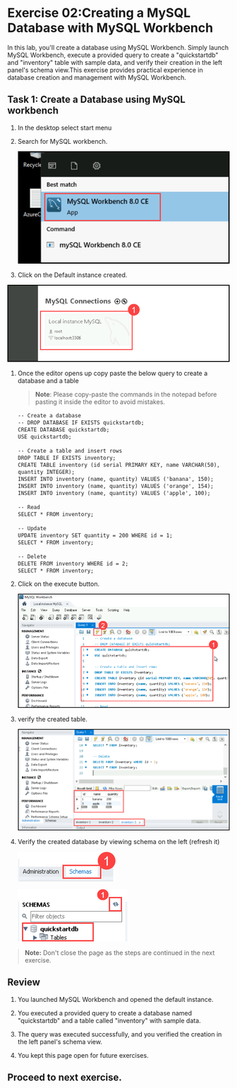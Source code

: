 # Exercise 02:Creating a MySQL Database with MySQL Workbench

In this lab, you'll create a database using MySQL Workbench. Simply launch MySQL Workbench, execute a provided query to create a "quickstartdb" and "inventory" table with sample data, and verify their creation in the left panel's schema view.This exercise provides practical experience in database creation and management with MySQL Workbench.

## Task 1: Create a Database using MySQL workbench

1. In the desktop select start menu

1. Search for MySQL workbench.

   ![](Media/017.png)

1.  Click on the Default instance created.

   ![](Media/018.png)

1. Once the editor opens up copy paste the below query to create a database and a table

   >**Note**: Please copy-paste the commands in the notepad before pasting it inside the editor to avoid mistakes.  

     ```
     -- Create a database
     -- DROP DATABASE IF EXISTS quickstartdb;
     CREATE DATABASE quickstartdb;
     USE quickstartdb;
     
     -- Create a table and insert rows
     DROP TABLE IF EXISTS inventory;
     CREATE TABLE inventory (id serial PRIMARY KEY, name VARCHAR(50), quantity INTEGER);
     INSERT INTO inventory (name, quantity) VALUES ('banana', 150);
     INSERT INTO inventory (name, quantity) VALUES ('orange', 154);
     INSERT INTO inventory (name, quantity) VALUES ('apple', 100);
     
     -- Read
     SELECT * FROM inventory;
     
     -- Update
     UPDATE inventory SET quantity = 200 WHERE id = 1;
     SELECT * FROM inventory;
     
     -- Delete
     DELETE FROM inventory WHERE id = 2;
     SELECT * FROM inventory;
     
     ```
1. Click on the execute button.

   ![](Media/019.png)

1. verify the created table.

   ![](Media/020.png)

1. Verify the created database by viewing schema on the left (refresh it)

   ![](Media/021.png)

   ![](Media/022.png)
   
  >**Note:** Don't close the page as the steps are continued in the next exercise.

## Review

1. You launched MySQL Workbench and opened the default instance.

1. You executed a provided query to create a database named "quickstartdb" and a table called "inventory" with sample data.

1. The query was executed successfully, and you verified the creation in the left panel's schema view.

1. You kept this page open for future exercises.

## Proceed to next exercise.

